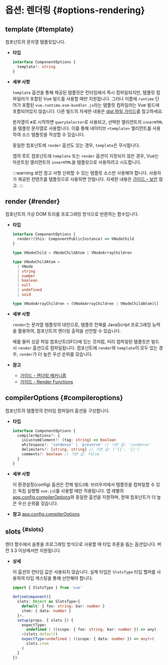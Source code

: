 # 옵션: 렌더링 {#options-rendering}

## template {#template}

컴포넌트의 문자열 템플릿입니다.

- **타입**

  ```ts
  interface ComponentOptions {
    template?: string
  }
  ```

- **세부 사항**

  `template` 옵션을 통해 제공된 템플릿은 런타임에서 즉시 컴파일되지만,
  템플릿 컴파일러가 포함된 Vue 빌드를 사용할 때만 지원됩니다.
  그러나 이름에 `runtime` 단어가 포함된 `vue.runtime.esm-bundler.js`라는 템플릿 컴파일러는 Vue 빌드에 포함되어있지 않습니다.
  다른 빌드의 자세한 내용은 [dist 파일 가이드](https://github.com/vuejs/core/tree/main/packages/vue#which-dist-file-to-use)를 참고하세요.

  문자열이 `#`로 시작하면 `querySelector`로 사용되고,
  선택한 엘리먼트의 `innerHTML`을 템플릿 문자열로 사용합니다.
  이를 통해 네이티브 `<template>` 엘리먼트를 사용하여 소스 템플릿을 작성할 수 있습니다.

  동일한 컴포넌트에 `render` 옵션도 있는 경우, `template`은 무시됩니다.

  앱의 루트 컴포넌트에 `template` 또는 `render` 옵션이 지정되지 않은 경우,
  Vue는 마운트된 엘리먼트의 `innerHTML`을 템플릿으로 사용하려고 시도합니다.

  :::warning 보안 참고 사항
  신뢰할 수 있는 템플릿 소스만 사용해야 합니다.
  사용자가 제공한 컨텐츠를 템플릿으로 사용하면 안됩니다.
  자세한 내용은 [가이드 - 보안](/guide/best-practices/security#rule-no-1-never-use-non-trusted-templates) 참고.
  :::

## render {#render}

컴포넌트의 가상 DOM 트리를 프로그래밍 방식으로 반환하는 함수입니다.

- **타입**

  ```ts
  interface ComponentOptions {
    render?(this: ComponentPublicInstance) => VNodeChild
  }

  type VNodeChild = VNodeChildAtom | VNodeArrayChildren

  type VNodeChildAtom =
    | VNode
    | string
    | number
    | boolean
    | null
    | undefined
    | void

  type VNodeArrayChildren = (VNodeArrayChildren | VNodeChildAtom)[]
  ```

- **세부 사항**

  `render`는 문자열 템플릿의 대안으로,
  템플릿 전체를 JavaScript 프로그래밍 능력을 활용하여,
  컴포넌트의 렌더링 출력을 선언할 수 있습니다.

  예를 들어 싱글 파일 컴포넌트(SFC)에 있는 것처럼,
  미리 컴파일된 템플릿은 빌드 시 `render` 옵션으로 컴파일됩니다.
  컴포넌트에 `render`와 `template`이 모두 있는 경우,
  `render`가 더 높은 우선 순위를 갖습니다.

- **참고**
  - [가이드 - 렌더링 메커니즘](/guide/extras/rendering-mechanism)
  - [가이드 - Render Functions](/guide/extras/render-function)

## compilerOptions {#compileroptions}

컴포넌트의 템플릿의 런타임 컴파일러 옵션을 구성합니다.

- **타입**

  ```ts
  interface ComponentOptions {
    compilerOptions?: {
      isCustomElement?: (tag: string) => boolean
      whitespace?: 'condense' | 'preserve' // 기본 값: 'condense'
      delimiters?: [string, string] // 기본 값: ['{{', '}}']
      comments?: boolean // 기본 값: false
    }
  }
  ```

- **세부 사항**

  이 환경설정(config) 옵션은 전체 빌드(예: 브라우저에서 템플릿을 컴파일할 수 있는 독립 실행형 `vue.js`)를 사용할 때만 적용됩니다.
  앱 레벨의 [app.config.compilerOptions](/api/application#app-config-compileroptions)와 동일한 옵션을 지원하며,
  현재 컴포넌트가 더 높은 우선 순위를 갖습니다.

- **참고** [app.config.compilerOptions](/api/application#app-config-compileroptions)

## slots<sup class="vt-badge ts"/> {#slots}

렌더 함수에서 슬롯을 프로그래밍 방식으로 사용할 때 타입 추론을 돕는 옵션입니다. 버전 3.3 이상에서만 지원됩니다.

- **상세**

  이 옵션의 런타임 값은 사용되지 않습니다. 실제 타입은 `SlotsType` 타입 헬퍼를 사용하여 타입 캐스팅을 통해 선언해야 합니다:
  

  ```ts
  import { SlotsType } from 'vue'

  defineComponent({
    slots: Object as SlotsType<{
      default: { foo: string; bar: number }
      item: { data: number }
    }>,
    setup(props, { slots }) {
      expectType<
        undefined | ((scope: { foo: string; bar: number }) => any)
      >(slots.default)
      expectType<undefined | ((scope: { data: number }) => any)>(
        slots.item
      )
    }
  })
  ```
